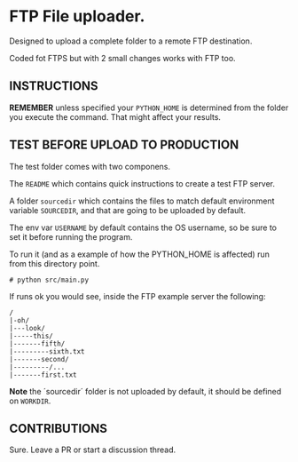 # FTP File uploader.

Designed to upload a complete folder to a remote FTP destination.

Coded fot FTPS but with 2 small changes works with FTP too.

## INSTRUCTIONS

**REMEMBER** unless specified your `PYTHON_HOME` is determined from the folder you execute the command.
That might affect your results.

## TEST BEFORE UPLOAD TO PRODUCTION

The test folder comes with two componens.

The `README` which contains quick instructions to create a test FTP server.

A folder `sourcedir` which contains the files to match default environment variable `SOURCEDIR`, 
and that are going to be uploaded by default.

The env var `USERNAME` by default contains the OS username, so be sure to set it before running the program.

To run it (and as a example of how the PYTHON_HOME is affected) run from this directory point.

```
# python src/main.py
```

If runs ok you would see, inside the FTP example server the following:

```
/
|-oh/
|---look/
|-----this/
|-------fifth/
|---------sixth.txt
|-------second/
|---------/...
|-------first.txt
```

**Note** the ´sourcedir´ folder is not uploaded by default, it should be defined on `WORKDIR`.

## CONTRIBUTIONS

Sure. Leave a PR or start a discussion thread.
